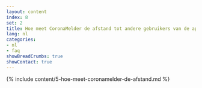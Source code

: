 ```yaml
---
layout: content
index: 8
set: 2
title: Hoe meet CoronaMelder de afstand tot andere gebruikers van de app?
lang: nl
categories:
- nl
- faq
showBreadCrumbs: true
showContact: true
---
```

{% include content/5-hoe-meet-coronamelder-de-afstand.md %}
